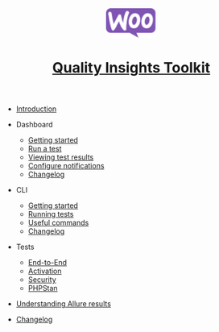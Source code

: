 <header id="qit">
    <a href="/" data-nosearch>
      <img src="_media/logo-woocommerce.svg" width="100">
      <h1>Quality Insights Toolkit</h1>
    </a>
</header>

* [Introduction](/)
* Dashboard

  - [Getting started](dashboard/getting-started.md)
  - [Run a test](dashboard/run-a-test.md)
  - [Viewing test results](dashboard/viewing-test-results.md)
  - [Configure notifications](dashboard/notifications.md)
  - [Changelog](dashboard/changelog.md)

* CLI

  - [Getting started](cli/getting-started.md)
  - [Running tests](cli/running-tests.md)
  - [Useful commands](cli/useful-commands.md)
  - [Changelog](cli/changelog.md)

* Tests

  - [End-to-End](test-types/e2e.md)
  - [Activation](test-types/activation.md)
  - [Security](test-types/security.md)
  - [PHPStan](test-types/phpstan.md)

* [Understanding Allure results](understanding-allure-results.md)

* [Changelog](changelog.md)
